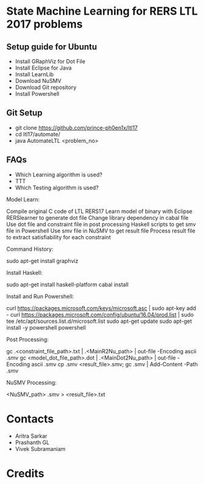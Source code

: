 # State Machine Learning for RERS LTL 2017 problems

## Setup guide for Ubuntu

 * Install GRaphViz for Dot File
 * Install Eclipse for Java
 * Install LearnLib
 * Download NuSMV
 * Download Git repository
 * Install Powershell
 
## Git Setup

 * git clone https://github.com/prince-ph0en1x/ltl17
 * cd ltl17/automate/
 * java AutomateLTL <problem_no>

## FAQs
 * Which Learning algorithm is used?
  * TTT 
 * Which Testing algorithm is used?


Model Learn:

 Compile original C code of LTL RERS17
 Learn model of binary with Eclipse RERSlearner to generate dot file
 Change library dependency in cabal file
 Use dot file and constraint file in post processing Haskell scripts to get smv file in Powershell
 Use smv file in NuSMV to get result file
 Process result file to extract satisfiability for each constraint


Command History:

 sudo apt-get install graphviz

Install Haskell:
 
 sudo apt-get install haskell-platform
 cabal install


Install and Run Powershell:

 curl https://packages.microsoft.com/keys/microsoft.asc | sudo apt-key add -
 curl https://packages.microsoft.com/config/ubuntu/16.04/prod.list | sudo tee /etc/apt/sources.list.d/microsoft.list
 sudo apt-get update
 sudo apt-get install -y powershell
 powershell

Post Processing:
  
  gc .\<constraint_file_path>.txt | .\<MainR2Nu_path> | out-file -Encoding ascii <file1>.smv 
  gc <model_dot_file_path>.dot | .\<MainDot2Nu_path> | out-file -Encoding ascii <file2>.smv
  cp <file2>.smv <result_file>.smv; gc <file1>.smv | Add-Content -Path <file3>.smv
  
NuSMV Processing:
 
 <NuSMV_path> <file3>.smv > <result_file>.txt
 
# Contacts
 * Aritra Sarkar
 * Prashanth GL
 * Vivek Subramaniam
 
# Credits
 
